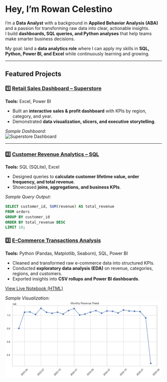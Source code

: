 # Hey, I’m Rowan Celestino  

I’m a **Data Analyst** with a background in **Applied Behavior Analysis (ABA)** and a passion for transforming raw data into clear, actionable insights.  
I build **dashboards, SQL queries, and Python analyses** that help teams make smarter business decisions.  

My goal: land a **data analytics role** where I can apply my skills in **SQL, Python, Power BI, and Excel** while continuously learning and growing.  

---

## Featured Projects  

### 1️⃣ [Retail Sales Dashboard – Superstore](https://github.com/Romago10/Project1-Superstore)  
**Tools:** Excel, Power BI  
- Built an **interactive sales & profit dashboard** with KPIs by region, category, and year.  
- Demonstrated **data visualization, slicers, and executive storytelling**.  

*Sample Dashboard:*  
![Superstore Dashboard](https://github.com/Romago10/Project1-Superstore/raw/main/powerbi/superstore_dashboard.png)

---

### 2️⃣ [Customer Revenue Analytics – SQL](https://github.com/Romago10/sql-customer-revenue-analytics)  
**Tools:** SQL (SQLite), Excel  
- Designed queries to **calculate customer lifetime value, order frequency, and total revenue**.  
- Showcased **joins, aggregations, and business KPIs**.  

*Sample Query Output:*  
```sql
SELECT customer_id, SUM(revenue) AS total_revenue
FROM orders
GROUP BY customer_id
ORDER BY total_revenue DESC
LIMIT 10;
```

### 3️⃣ [E-Commerce Transactions Analysis](https://github.com/Romago10/Project3-Ecommerce-Analysis)  
**Tools:** Python (Pandas, Matplotlib, Seaborn), SQL, Power BI  
- Cleaned and transformed raw e-commerce data into structured KPIs.  
- Conducted **exploratory data analysis (EDA)** on revenue, categories, regions, and customers.  
- Exported insights into **CSV rollups and Power BI dashboards**.  

[View Live Notebook (HTML)](https://nbviewer.org/github/Romago10/Project3-Ecommerce-Analysis/blob/main/notebooks/Project3_Ecommerce_Analysis_Final.html)  

 *Sample Visualization:*  
![Revenue Trend](https://github.com/Romago10/Project3-Ecommerce-Analysis/raw/main/powerbi/monthly_revenue_trend.png)

